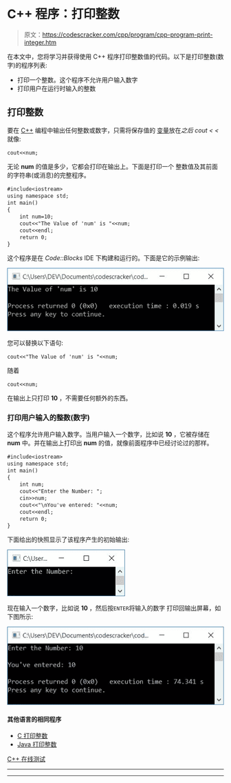 # C++ 程序：打印整数

> 原文：<https://codescracker.com/cpp/program/cpp-program-print-integer.htm>

在本文中，您将学习并获得使用 C++ 程序打印整数值的代码。以下是打印整数(数字)的程序列表:

*   打印一个整数。这个程序不允许用户输入数字
*   打印用户在运行时输入的整数

## 打印整数

要在 [C++](/cpp/index.htm) 编程中输出任何整数或数字，只需将保存值的 [变量](/cpp/cpp-variables.htm)放在*之后 cout < <* 就像:

```
cout<<num;
```

无论 **num** 的值是多少，它都会打印在输出上。下面是打印一个 整数值及其前面的字符串(或消息)的完整程序。

```
#include<iostream>
using namespace std;
int main()
{
    int num=10;
    cout<<"The Value of 'num' is "<<num;
    cout<<endl;
    return 0;
}
```

这个程序是在 *Code::Blocks* IDE 下构建和运行的。下面是它的示例输出:

![C++ program print integer](img/ba253bb2e67775befe7fd565380ada7c.png)

您可以替换以下语句:

```
cout<<"The Value of 'num' is "<<num;
```

随着

```
cout<<num;
```

在输出上只打印 **10** ，不需要任何额外的东西。

### 打印用户输入的整数(数字)

这个程序允许用户输入数字。当用户输入一个数字，比如说 **10** ，它被存储在 **num** 中。并在输出上打印出 **num** 的值，就像前面程序中已经讨论过的那样。

```
#include<iostream>
using namespace std;
int main()
{
    int num;
    cout<<"Enter the Number: ";
    cin>>num;
    cout<<"\nYou've entered: "<<num;
    cout<<endl;
    return 0;
}
```

下面给出的快照显示了该程序产生的初始输出:

![print integer entered by user c++](img/f9c7f27a6cbd16585c1b8e4ed72f984b.png)

现在输入一个数字，比如说 **10** ，然后按`ENTER`将输入的数字 打印回输出屏幕，如下图所示:

![c++ print number entered by user](img/e187a8a4b929865d8a18d72f26ec3be5.png)

#### 其他语言的相同程序

*   [C 打印整数](/c/program/c-program-print-integer.htm)
*   [Java 打印整数](/java/program/java-program-print-integer.htm)

[C++ 在线测试](/exam/showtest.php?subid=3)

* * *

* * *